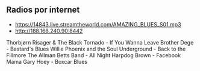 ## Radios por internet
 * https://14843.live.streamtheworld.com/AMAZING_BLUES_S01.mp3
 * http://188.168.240.90:8442

Thorbjørn Risager & The Black Tornado - If You Wanna Leave
Brother Dege - Bastard's Blues
Willie Phoenix and the Soul Underground - Back to the Fillmore
The Allman Betts Band - All Night
Harpdog Brown - Facebook Mama
Gary Hoey - Boxcar Blues
